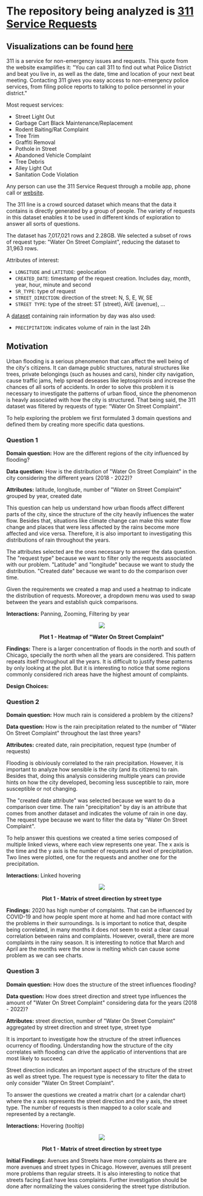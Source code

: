# The repository being analyzed is [311 Service Requests](https://data.cityofchicago.org/Service-Requests/311-Service-Requests/v6vf-nfxy/data)  

## Visualizations can be found [here](https://gmmuller.github.io/)

311 is a service for non-emergency issues and requests. This quote from the website examplifies it: "You can call 311 to find out what Police District and beat you live in, as well as the date, time and location of your next beat meeting. Contacting 311 gives you easy access to non-emergency police services, from filing police reports to talking to police personnel in your district."  

Most request services:  
- Street Light Out
- Garbage Cart Black Maintenance/Replacement
- Rodent Baiting/Rat Complaint
- Tree Trim
- Graffiti Removal
- Pothole in Street
- Abandoned Vehicle Complaint
- Tree Debris
- Alley Light Out
- Sanitation Code Violation

Any person can use the 311 Service Request through a mobile app, phone call or [website]((https://311.chicago.gov/s/faqs?language=en_US)).  

The 311 line is a crowd sourced dataset which means that the data it contains is directly generated by a group of people. The variety of requests in this dataset enables it to be used in different kinds of exploration to answer all sorts of questions.  

The dataset has 7,017,021 rows and 2.28GB. We selected a subset of rows of request type: "Water On Street Complaint", reducing the dataset to 31,963 rows.  

Attributes of interest:  

- `LONGITUDE` and `LATITUDE`: geolocation
- `CREATED_DATE`: timestamp of the request creation. Includes day, month, year, hour, minute and second  
- `SR_TYPE`: type of request 
- `STREET_DIRECTION`: direction of the street: N, S, E, W, SE
- `STREET TYPE`: type of the street: ST (street), AVE (avenue), ...

A [dataset](https://data.cityofchicago.org/Parks-Recreation/Beach-Weather-Stations-Automated-Sensors/k7hf-8y75/data) containing rain information by day was also used:

- `PRECIPITATION`: indicates volume of rain in the last 24h

## Motivation

Urban flooding is a serious phenomenon that can affect the well being of the city's citizens. It can damage public structures, natural structures like trees, private belongings (such as houses and cars), hinder city navigation, cause traffic jams, help spread deseases like leptospirosis and increase the chances of all sorts of accidents. In order to solve this problem it is necessary to investigate the patterns of urban flood, since the phenomenon is heavly associated with how the city is structured. That being said, the 311 dataset was filtered by requests of type: "Water On Street Complaint".  

To help exploring the problem we first formulated 3 domain questions and defined them by creating more specific data questions.

### Question 1

**Domain question:** How are the different regions of the city influenced by flooding?

**Data question:** How is the distribution of "Water On Street Complaint" in the city considering the different years (2018 - 2022)?

**Attributes:** latitude, longitude, number of "Water on Street Complaint" grouped by year, created date

This question can help us understand how urban floods affect different parts of the city, since the structure of the city heavily influences the water flow. Besides that, situations like climate change can make this water flow change and places that were less affected by the rains become more affected and vice versa. Therefore, it is also important to investigating this distributions of rain throughout the years.

The attributes selected are the ones necessary to answer the data question. The "request type" because we want to filter only the requests associated with our problem. "Latitude" and "longitude" because we want to study the distribution. "Created date" because we want to do the comparison over time. 

Given the requirements we created a map and used a heatmap to indicate the distribution of requests. Moreover, a dropdown menu was used to swap between the years and establish quick comparisons.

**Interactions:** Panning, Zooming, Filtering by year

<p align="center">
  <img src="./images/heatmap.png">
  <figcaption align = "center"><b>Plot 1 - Heatmap of "Water On Street Complaint"</b></figcaption>
</p>

**Findings:** There is a larger concentration of floods in the north and south of Chicago, specially the north when all the years are considered. This pattern repeats itself throughout all the years. It is difficult to justify these patterns by only looking at the plot. But it is interesting to notice that some regions commonly considered rich areas have the highest amount of complaints. 

**Design Choices:** 

### Question 2

**Domain question:** How much rain is considered a problem by the citizens?

**Data question:** How is the rain precipitation related to the number of "Water On Street Complaint" throughout the last three years?

**Attributes:** created date, rain precipitation, request type (number of requests) 

Flooding is obiviously correlated to the rain precipitation. However, it is important to analyze how sensible is the city (and its citizens) to rain. Besides that, doing this analysis considering multiple years can provide hints on how the city developed, becoming less susceptible to rain, more susceptible or not changing.

The "created date attribute" was selected because we want to do a comparison over time. The rain "precipitation" by day is an attribute that comes from another dataset and indicates the volume of rain in one day. The request type because we want to filter the data by "Water On Street Complaint".

To help answer this questions we created a time series composed of multiple linked views, where each view represents one year. The x axis is the time and the y axis is the number of requests and level of precipitation. Two lines were plotted, one for the requests and another one for the precipitation.

**Interactions:** Linked hovering

<p align="center">
  <img src="./images/multiple_views.png">
  <figcaption align = "center"><b>Plot 1 - Matrix of street direction by street type</b></figcaption>
</p>

**Findings:** 2020 has high number of complaints. That can be influenced by COVID-19 and how people spent more at home and had more contact with the problems in their surroundings. Is is important to notice that, despite being correlated, in many months it does not seem to exist a clear casual correlation between rains and complaints. However, overall, there are more complaints in the rainy season. It is interesting to notice that March and April are the months were the snow is melting which can cause some problem as we can see charts. 

### Question 3

**Domain question:** How does the structure of the street influences flooding?

**Data question:** How does street direction and street type influences the amount of "Water On Street Complaint" considering data for the years (2018 - 2022)?

**Attributes:** street direction, number of "Water On Street Complaint" aggregated by street direction and street type, street type

It is important to investigate how the structure of the street influences ocurrency of flooding. Understanding how the structure of the city correlates with flooding can drive the applicatio of interventions that are most likely to succeed.

Street direction indicates an important aspect of the structure of the street as well as street type. The request type is necessary to filter the data to only consider "Water On Street Complaint".

To answer the questions we created a matrix chart (or a calendar chart) where the x axis represents the street direction and the y axis, the street type. The number of requests is then mapped to a color scale and represented by a rectangle.

**Interactions:** Hovering (tooltip)

<p align="center">
  <img src="./images/matrix_chart.png">
  <figcaption align = "center"><b>Plot 1 - Matrix of street direction by street type</b></figcaption>
</p>

**Initial Findings:** Avenues and Streets have more complaints as there are more avenues and street types in Chicago. However, avenues still present more problems than regular streets. It is also interesting to notice that streets facing East have less complaints. Further investigation should be done after normalizing the values considering the street type distribution.

